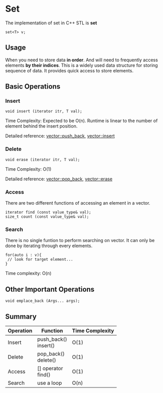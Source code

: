 # Set

The implementation of set in C++ STL is **set**

```
set<T> v;
```

## Usage

When you need to store data **in order**. And will need to frequently access elements **by their indices**. This is a widely used data structure for storing sequence of data. It provides quick access to store elements.

## Basic Operations

### Insert

```
void insert (iterator itr, T val);
```

Time Complexity: Expected to be O(n). Runtime is linear to the number of element behind the insert position.

Detailed reference: [vector::push_back](http://www.cplusplus.com/reference/vector/vector/push_back/),  [vector::insert](http://www.cplusplus.com/reference/vector/vector/insert/)


### Delete

```
void erase (iterator itr, T val);
```
Time Complexity: O(1)


Detailed reference: [vector::pop_back](http://www.cplusplus.com/reference/vector/vector/pop_back/),  [vector::erase](http://www.cplusplus.com/reference/vector/vector/erase/)

### Access

There are two different functions of accessing an element in a vector.

```
iterator find (const value_type& val);
size_t count (const value_type& val);
```


### Search

There is no single funtion to perform searching on vector. It can only be done by iterating through every elements. 

```
for(auto i : v){
 // look for target element...
}
```

Time complexity: O(n)

## Other Important Operations

```
void emplace_back (Args... args);
```

## Summary
| Operation | Function | Time Complexity |
| --------- | -------- | --------------- |
| Insert | push_back() <br> insert()| O(1) |
| Delete | pop_back() <br> delete()| O(1) |
| Access | [] operator <br> find()|  O(1) |
| Search | use a loop | O(n) |

